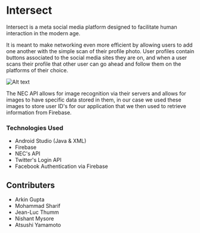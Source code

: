 # Intersect

Intersect is a meta social media platform designed to facilitate human interaction in the modern age.

It is meant to make networking even more efficient by allowing users to add one another with the simple scan of their profile photo. User profiles contain buttons associated to the social media sites they are on, and when a user scans their profile that other user can go ahead and follow them on the platforms of their choice.

![Alt text](http://i.imgur.com/L2l7mik.png)


The NEC API allows for image recognition via their servers and allows for images to have specific data stored in them, in our case we used these images to store user ID's for our application that we then used to retrieve information from Firebase.


### Technologies Used
- Android Studio (Java & XML)
- Firebase
- NEC's API
- Twitter's Login API
- Facebook Authentication via Firebase

## Contributers
- Arkin Gupta
- Mohammad Sharif
- Jean-Luc Thumm
- Nishant Mysore
- Atsushi Yamamoto
